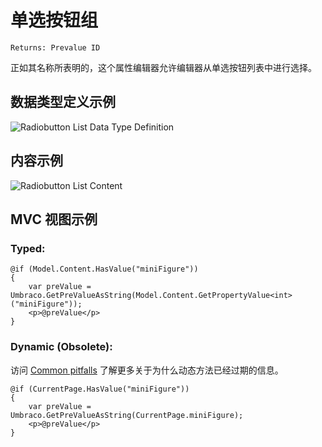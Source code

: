 # 单选按钮组 #

`Returns: Prevalue ID`

正如其名称所表明的，这个属性编辑器允许编辑器从单选按钮列表中进行选择。

## 数据类型定义示例 ##

![Radiobutton List Data Type Definition](images/wip.png)

## 内容示例 ##

![Radiobutton List Content](images/wip.png)

## MVC 视图示例 ##

### Typed: ###

    @if (Model.Content.HasValue("miniFigure"))
    {
        var preValue = Umbraco.GetPreValueAsString(Model.Content.GetPropertyValue<int>("miniFigure"));
        <p>@preValue</p>
    }

### Dynamic (Obsolete): ###

访问 [Common pitfalls](https://our.umbraco.com/documentation/reference/Common-Pitfalls/#dynamics) 了解更多关于为什么动态方法已经过期的信息。

    @if (CurrentPage.HasValue("miniFigure"))
    {
        var preValue = Umbraco.GetPreValueAsString(CurrentPage.miniFigure);
        <p>@preValue</p>
    }